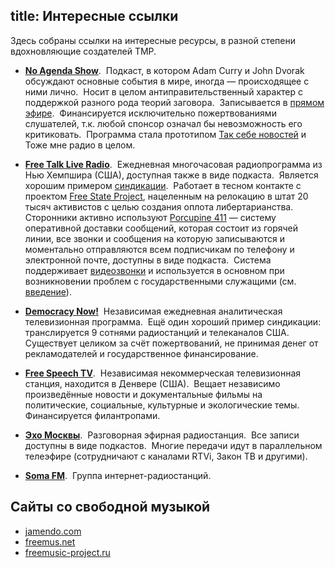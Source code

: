 title: Интересные ссылки
---

Здесь собраны ссылки на интересные ресурсы, в разной степени вдохновляющие
создателей ТМР.

- **[No Agenda Show][nas]**.  Подкаст, в котором Adam Curry и John Dvorak
  обсуждают основные события в мире, иногда — происходящее с ними лично.  Носит
  в целом антиправительственный характер с поддержкой разного рода теорий
  заговора.  Записывается в [прямом эфире][nal].  Финансируется исключительно
  пожертвованиями слушателей, т.к. любой спонсор означал бы невозможность его
  критиковать.  Программа стала прототипом [Так себе новостей][tsn] и Тоже мне
  радио в целом.

- **[Free Talk Live Radio][ftl]**.  Ежедневная многочасовая радиопрограмма из
  Нью Хемпшира (США), доступная также в виде подкаста.  Является хорошим
  примером [синдикации][syn].  Работает в тесном контакте с проектом [Free State
  Project][fsp], нацеленным на релокацию в штат 20 тысяч активистов с целью
  создания оплота либертарианства.  Сторонники активно используют [Porcupine
  411][411] — систему оперативной доставки сообщений, которая состоит из горячей
  линии, все звонки и сообщения на которую записываются и моментально
  отправляются всем подписчикам по телефону и электронной почте, доступны в виде
  подкаста.  Система поддерживает [видеозвонки][qik] и используется в основном
  при возникновении проблем с государственными служащими (см. [введение][int]).

- **[Democracy Now!][dcn]**  Независимая ежедневная аналитическая телевизионная
  программа.  Ещё один хороший пример синдикации: транслируется 9 сотнями
  радиостанций и телеканалов США.  Существует целиком за счёт пожертвований, не
  принимая денег от рекламодателей и государственное финансирование.

- **[Free Speech TV][fst]**.  Независимая некоммерческая телевизионная станция,
  находится в Денвере (США).  Вещает независимо произведённые новости и
  документальные фильмы на политические, социальные, культурные и экологические
  темы.  Финансируется филантропами.

- **[Эхо Москвы][ech]**.  Разговорная эфирная радиостанция.  Все записи доступны
  в виде подкастов.  Многие передачи идут в параллельном телеэфире (сотрудничают
  с каналами RTVi, Закон ТВ и другими).

- **[Soma FM][sfm]**.  Группа интернет-радиостанций.


## Сайты со свободной музыкой

- [jamendo.com](http://www.jamendo.com/)
- [freemus.net](http://freemus.net/)
- [freemusic-project.ru](http://www.freemusic-project.ru/)

[nas]: http://www.noagendashow.com/
[nal]: http://noagendastream.com/
[ftl]: http://www.freetalklive.com/
[tsn]: /news.html
[syn]: http://en.wikipedia.org/wiki/Broadcast_syndication
[fsp]: http://www.freestateproject.org/
[dcn]: http://www.democracynow.org/
[411]: http://nh.porcupine411.com/
[qik]: http://qik.com/
[int]: http://newsfornatives.com/blog/2010/02/28/nh-libertarians-emergency-hotline-dos-and-donts-22/
[fst]: http://www.freespeech.org/
[ech]: http://www.echo.msk.ru/
[sfm]: http://somafm.com/
